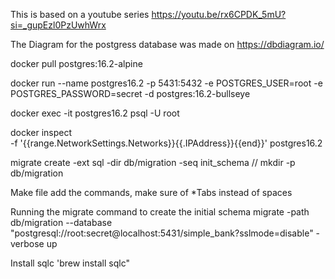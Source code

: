 This is based on a youtube series https://youtu.be/rx6CPDK_5mU?si=_gupEzl0PzUwhWrx

The Diagram for the postgress database was made on https://dbdiagram.io/

docker pull postgres:16.2-alpine

docker run --name postgres16.2 -p 5431:5432 -e POSTGRES_USER=root -e POSTGRES_PASSWORD=secret -d postgres:16.2-bullseye

docker exec -it postgres16.2 psql -U root

docker inspect \
  -f '{{range.NetworkSettings.Networks}}{{.IPAddress}}{{end}}' postgres16.2

  migrate create -ext sql -dir db/migration -seq init_schema // mkdir -p db/migration

  Make file  add the commands, make sure of *Tabs instead of spaces 

Running the migrate command to create the initial schema
  migrate -path db/migration --database "postgresql://root:secret@localhost:5431/simple_bank?sslmode=disable" -verbose up

Install sqlc 'brew install sqlc"